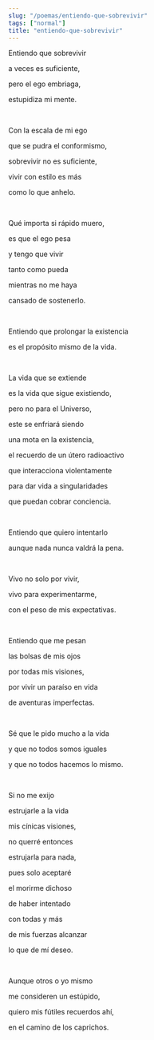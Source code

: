 ```yaml
---
slug: "/poemas/entiendo-que-sobrevivir"
tags: ["normal"]
title: "entiendo-que-sobrevivir"
---
```

Entiendo que sobrevivir

a veces es suficiente,

pero el ego embriaga,

estupidiza mi mente.

&nbsp;

Con la escala de mi ego

que se pudra el conformismo,

sobrevivir no es suficiente,

vivir con estilo es más

como lo que anhelo.

&nbsp;

Qué importa si rápido muero,

es que el ego pesa

y tengo que vivir

tanto como pueda

mientras no me haya

cansado de sostenerlo.

&nbsp;

Entiendo que prolongar la existencia

es el propósito mismo de la vida.

&nbsp;

La vida que se extiende

es la vida que sigue existiendo,

pero no para el Universo,

este se enfriará siendo

una mota en la existencia,

el recuerdo de un útero radioactivo

que interacciona violentamente

para dar vida a singularidades

que puedan cobrar conciencia.

&nbsp;

Entiendo que quiero intentarlo

aunque nada nunca valdrá la pena.

&nbsp;

Vivo no solo por vivir,

vivo para experimentarme,

con el peso de mis expectativas.

&nbsp;

Entiendo que me pesan

las bolsas de mis ojos

por todas mis visiones,

por vivir un paraíso en vida

de aventuras imperfectas.

&nbsp;

Sé que le pido mucho a la vida

y que no todos somos iguales

y que no todos hacemos lo mismo.

&nbsp;

Si no me exijo

estrujarle a la vida

mis cínicas visiones,

no querré entonces

estrujarla para nada,

pues solo aceptaré

el morirme dichoso

de haber intentado

con todas y más

de mis fuerzas alcanzar

lo que de mí deseo.

&nbsp;

Aunque otros o yo mismo

me consideren un estúpido,

quiero mis fútiles recuerdos ahí,

en el camino de los caprichos.